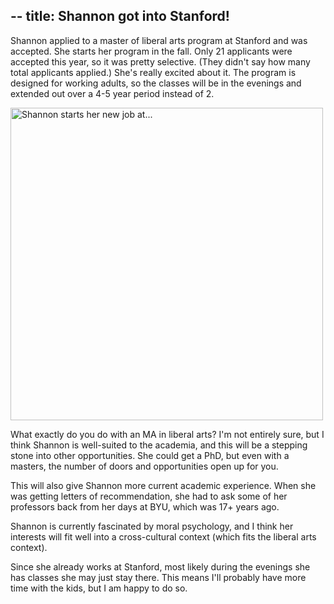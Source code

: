 --
title: Shannon got into Stanford!
---

Shannon applied to a master of liberal arts program at Stanford and was accepted. She starts her program in the fall. Only 21 applicants were accepted this year, so it was pretty selective. (They didn't say how many total applicants applied.) She's really excited about it. The program is designed for working adults, so the classes will be in the evenings and extended out over a 4-5 year period instead of 2.

<a data-flickr-embed="true"  href="https://www.flickr.com/photos/86824645@N00/25735615016/in/dateposted-public/" title="Shannon starts her new job at..."><img src="https://farm2.staticflickr.com/1709/25735615016_9600bfd927.jpg" width="500" height="500" alt="Shannon starts her new job at..."></a><script async src="//embedr.flickr.com/assets/client-code.js" charset="utf-8"></script>

What exactly do you do with an MA in liberal arts? I'm not entirely sure, but I think Shannon is well-suited to the academia, and this will be a stepping stone into other opportunities. She could get a PhD, but even with a masters, the number of doors and opportunities open up for you. 

This will also give Shannon more current academic experience. When she was getting letters of recommendation, she had to ask some of her professors back from her days at BYU, which was 17+ years ago.

Shannon is currently fascinated by moral psychology, and I think her interests will fit well into a cross-cultural context (which fits the liberal arts context).

Since she already works at Stanford, most likely during the evenings she has classes she may just stay there. This means I'll probably have more time with the kids, but I am happy to do so. 